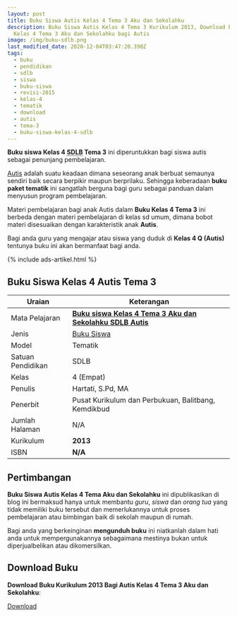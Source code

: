 ```yaml
---
layout: post
title: Buku Siswa Autis Kelas 4 Tema 3 Aku dan Sekolahku
description: Buku Siswa Autis Kelas 4 Tema 3 Kurikulum 2013, Download buku
  Kelas 4 Tema 3 Aku dan Sekolahku bagi Autis
image: /img/buku-sdlb.png
last_modified_date: 2020-12-04T03:47:20.398Z
tags:
  - buku
  - pendidikan
  - sdlb
  - siswa
  - buku-siswa
  - revisi-2015
  - kelas-4
  - tematik
  - download
  - autis
  - tema-3
  - buku-siswa-kelas-4-sdlb
---
```


**Buku siswa Kelas 4 <abbr title="Sekolah Dasar Luar Biasa">SDLB</abbr> Tema 3** ini diperuntukkan bagi siswa autis sebagai penunjang pembelajaran.

[Autis](/teori/apa-itu-autisme) adalah suatu keadaan dimana seseorang anak berbuat semaunya sendiri baik secara berpikir maupun berprilaku. Sehingga keberadaan **buku paket tematik** ini sangatlah berguna bagi guru sebagai panduan dalam menyusun program pembelajaran.

Materi pembelajaran bagi anak Autis dalam **Buku Kelas 4 Tema 3** ini berbeda dengan materi pembelajaran di kelas sd umum, dimana bobot materi disesuaikan dengan karakteristik anak **Autis**.

Bagi anda guru yang mengajar atau siswa yang duduk di **Kelas 4 Q (Autis)** tentunya buku ini akan bermanfaat bagi anda.

{% include ads-artikel.html %}

## Buku Siswa Kelas 4 Autis Tema 3 

|Uraian|Keterangan|
| --- | --- |
|Mata Pelajaran|<a href="/bse/buku-siswa-autis-kelas-4-tema-3-aku-dan-sekolahku" title="Buku siswa Kelas 4 Tema 3 Aku dan Sekolahku SDLB Autis"><strong>Buku siswa Kelas 4 Tema 3 Aku dan Sekolahku SDLB Autis</strong></a>|
|Jenis|<a href="/bse" title="Buku Siswa" target="_blank">Buku Siswa</a>|
|Model|Tematik|
|Satuan Pendidikan|SDLB|
|Kelas|4 (Empat)|
|Penulis|Hartati, S.Pd, MA|
|Penerbit|Pusat Kurikulum dan Perbukuan, Balitbang, Kemdikbud|
|Jumlah Halaman|N/A|
|Kurikulum|<strong>2013</strong>|
|ISBN|<strong>N/A</strong>|

## Pertimbangan
**Buku Siswa Autis Kelas 4 Tema Aku dan Sekolahku** ini dipublikasikan di blog ini bermaksud hanya untuk membantu _guru_, _siswa_ dan _orang tua_ yang tidak memiliki buku tersebut dan memerlukannya untuk proses pembelajaran atau bimbingan baik di sekolah maupun di rumah.

Bagi anda yang berkeinginan <b>mengunduh buku</b> ini niatkanlah dalam hati anda untuk mempergunakannya sebagaimana mestinya bukan untuk diperjualbelikan atau dikomersilkan.
  
## Download Buku
**Download Buku Kurikulum 2013 Bagi Autis Kelas 4 Tema 3 Aku dan Sekolahku**:
<p class="center"><a class="button download" href="https://docs.google.com/uc?export=download&id=1ZmE0zIwH3hVPHoDyfoMRvwSb-EEjC2sK" rel="nofollow" target="_blank" title="Download Buku Siswa Autis Kelas 4 Tema Aku dan Sekolahku">Download</a></p>

